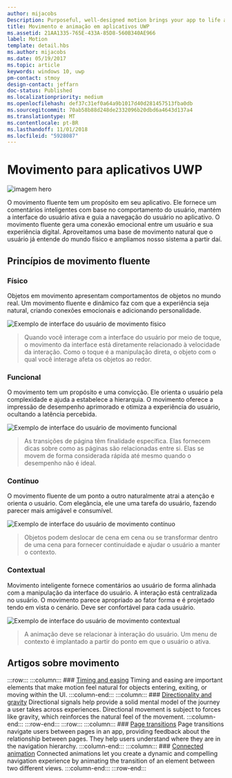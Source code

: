 ```yaml
---
author: mijacobs
Description: Purposeful, well-designed motion brings your app to life and makes the experience feel crafted and polished. Help users understand context changes, and tie experiences together with visual transitions.
title: Movimento e animação em aplicativos UWP
ms.assetid: 21AA1335-765E-433A-85D8-560B340AE966
label: Motion
template: detail.hbs
ms.author: mijacobs
ms.date: 05/19/2017
ms.topic: article
keywords: windows 10, uwp
pm-contact: stmoy
design-contact: jeffarn
doc-status: Published
ms.localizationpriority: medium
ms.openlocfilehash: def37c31ef0a64a9b1017d40d281457513fba0db
ms.sourcegitcommit: 70ab58b88d248de2332096b20dbd6a4643d137a4
ms.translationtype: MT
ms.contentlocale: pt-BR
ms.lasthandoff: 11/01/2018
ms.locfileid: "5928087"
---
```

# <a name="motion-for-uwp-apps"></a>Movimento para aplicativos UWP

![imagem hero](images/header-motion2.svg)

O movimento fluente tem um propósito em seu aplicativo. Ele fornece um comentários inteligentes com base no comportamento do usuário, mantém a interface do usuário ativa e guia a navegação do usuário no aplicativo. O movimento fluente gera uma conexão emocional entre um usuário e sua experiência digital. Aproveitamos uma base de movimento natural que o usuário já entende do mundo físico e ampliamos nosso sistema a partir daí.

## <a name="fluent-motion-principles"></a>Princípios de movimento fluente

### <a name="physical"></a>Físico

Objetos em movimento apresentam comportamentos de objetos no mundo real. Um movimento fluente e dinâmico faz com que a experiência seja natural, criando conexões emocionais e adicionando personalidade.

![Exemplo de interface do usuário de movimento físico](images/Physical.gif)
> Quando você interage com a interface do usuário por meio de toque, o movimento da interface está diretamente relacionado à velocidade da interação. Como o toque é a manipulação direta, o objeto com o qual você interage afeta os objetos ao redor.

### <a name="functional"></a>Funcional

O movimento tem um propósito e uma convicção. Ele orienta o usuário pela complexidade e ajuda a estabelece a hierarquia. O movimento oferece a impressão de desempenho aprimorado e otimiza a experiência do usuário, ocultando a latência percebida.

![Exemplo de interface do usuário de movimento funcional](images/functional.gif)
> As transições de página têm finalidade específica. Elas fornecem dicas sobre como as páginas são relacionadas entre si. Elas se movem de forma considerada rápida até mesmo quando o desempenho não é ideal.

### <a name="continuous"></a>Contínuo

O movimento fluente de um ponto a outro naturalmente atrai a atenção e orienta o usuário. Com elegância, ele une uma tarefa do usuário, fazendo parecer mais amigável e consumível.

![Exemplo de interface do usuário de movimento contínuo](images/continuous3.gif)
> Objetos podem deslocar de cena em cena ou se transformar dentro de uma cena para fornecer continuidade e ajudar o usuário a manter o contexto.

### <a name="contextual"></a>Contextual

Movimento inteligente fornece comentários ao usuário de forma alinhada com a manipulação da interface do usuário. A interação está centralizada no usuário. O movimento parece apropriado ao fator forma e é projetado tendo em vista o cenário. Deve ser confortável para cada usuário.

![Exemplo de interface do usuário de movimento contextual](images/Contextual.gif)
> A animação deve se relacionar à interação do usuário. Um menu de contexto é implantado a partir do ponto em que o usuário o ativa. 

## <a name="motion-articles"></a>Artigos sobre movimento

:::row:::
    :::column:::
        ### [Timing and easing](timing-and-easing.md)
        Timing and easing are important elements that make motion feel natural for objects entering, exiting, or moving within the UI.
    :::column-end:::
    :::column:::
        ### [Directionality and gravity](directionality-and-gravity.md)
        Directional signals help provide a solid mental model of the journey a user takes across experiences. Directional movement is subject to forces like gravity, which reinforces the natural feel of the movement.
    :::column-end:::
:::row-end:::
:::row:::
    :::column:::
        ### [Page transitions](page-transitions.md)
        Page transitions navigate users between pages in an app, providing feedback about the relationship between pages. They help users understand where they are in the navigation hierarchy.
    :::column-end:::
    :::column:::
        ### [Connected animation](connected-animation.md)
        Connected animations let you create a dynamic and compelling navigation experience by animating the transition of an element between two different views.
    :::column-end:::
:::row-end:::
